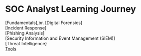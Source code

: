 # SOC Analyst Learning Journey

[Fundamentals],br.
[Digital Forensics]<br>
[Incident Response]<br>
[Phishing Analysis]<br>
[Security Information and Event Management (SIEM)]<br>
[Threat Intelligence}<br>
[Tools](https://github.com/paranoidciso/soc-analyst/blob/8b5b95230ec4601a1932258ce1e228971ccb9759/tools.md "Tools")<br>
